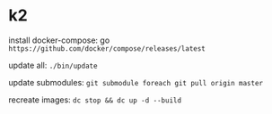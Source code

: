 # k2

install docker-compose: go `https://github.com/docker/compose/releases/latest`

update all: `./bin/update`

update submodules: `git submodule foreach git pull origin master`

recreate images: `dc stop && dc up -d --build`

